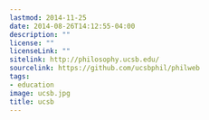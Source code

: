 ```yaml
---
lastmod: 2014-11-25
date: 2014-08-26T14:12:55-04:00
description: ""
license: ""
licenseLink: ""
sitelink: http://philosophy.ucsb.edu/
sourcelink: https://github.com/ucsbphil/philweb
tags:
- education
image: ucsb.jpg
title: ucsb
---
```



